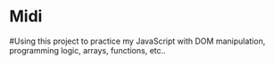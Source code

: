 # Midi
#Using this project to practice my JavaScript with DOM manipulation, programming logic, arrays, functions, etc..
